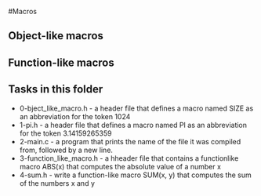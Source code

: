 #Macros


## Object-like macros


## Function-like macros


## Tasks in this folder

- 0-bject\_like\_macro.h - a header file that defines a macro named SIZE as an abbreviation for the token 1024
- 1-pi.h - a header file that defines a macro named PI as an abbreviation for the token 3.14159265359
- 2-main.c - a program that prints the name of the file it was compiled from, followed by a new line.
- 3-function\_like\_macro.h - a hheader file that contains a functionlike macro ABS(x) that computes the absolute value of a number x
- 4-sum.h - write a function-like macro SUM(x, y) that computes the sum of the numbers x and y
